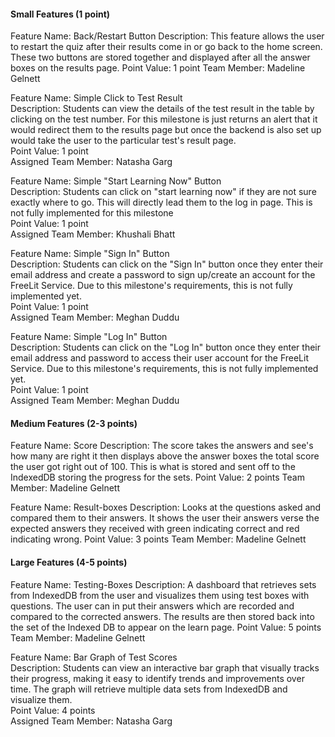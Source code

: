 <h4>Small Features (1 point)</h4>
Feature Name: Back/Restart Button
Description: This feature allows the user to restart the quiz after their results come in or go back to the home screen. These two buttons are stored together and displayed after all the answer boxes on the results page.
Point Value: 1 point
Team Member: Madeline Gelnett<p>

Feature Name: Simple Click to Test Result<br>
Description: Students can view the details of the test result in the table by clicking on the test number. For this milestone is just returns an alert that it would redirect them to the results page but once the backend is also set up would take the user to the particular test's result page.<br>
Point Value: 1 point <br>
Assigned Team Member: Natasha Garg

Feature Name: Simple "Start Learning Now" Button<br>
Description: Students can click on "start learning now" if they are not sure exactly where to go. This will directly lead them to the log in page. This is not fully implemented for this milestone <br>
Point Value: 1 point <br>
Assigned Team Member: Khushali Bhatt

Feature Name: Simple "Sign In" Button<br>
Description: Students can click on the "Sign In" button once they enter their email address and create a password to sign up/create an account for the FreeLit Service. Due to this milestone's requirements, this is not fully implemented yet. <br>
Point Value: 1 point <br>
Assigned Team Member: Meghan Duddu

Feature Name: Simple "Log In" Button<br>
Description: Students can click on the "Log In" button once they enter their email address and password to access their user account for the FreeLit Service. Due to this milestone's requirements, this is not fully implemented yet. <br>
Point Value: 1 point <br>
Assigned Team Member: Meghan Duddu

<h4>Medium Features (2-3 points)</h4>
Feature Name: Score
Description: The score takes the answers and see's how many are right it then displays above the answer boxes the total score the user got right out of 100. This is what is stored and sent off to the IndexedDB storing the progress for the sets.
Point Value: 2 points
Team Member: Madeline Gelnett

Feature Name: Result-boxes
Description: Looks at the questions asked and compared them to their answers. It shows the user their answers verse the expected answers they received with green indicating correct and red indicating wrong.
Point Value: 3 points
Team Member: Madeline Gelnett

<h4>Large Features (4-5 points)</h4>
Feature Name: Testing-Boxes 
Description: A dashboard that retrieves sets from IndexedDB from the user and visualizes them using test boxes with questions. The user can in put their answers which are recorded and compared to the corrected answers. The results are then stored back into the set of the Indexed DB to appear on the learn page. 
Point Value: 5 points
Team Member: Madeline Gelnett <p>

Feature Name: Bar Graph of Test Scores <br>
Description: Students can view an interactive bar graph that visually tracks their progress, making it easy to identify trends and improvements over time. The graph will retrieve multiple data sets from IndexedDB and visualize them. <br>
Point Value: 4 points <br>
Assigned Team Member: Natasha Garg
